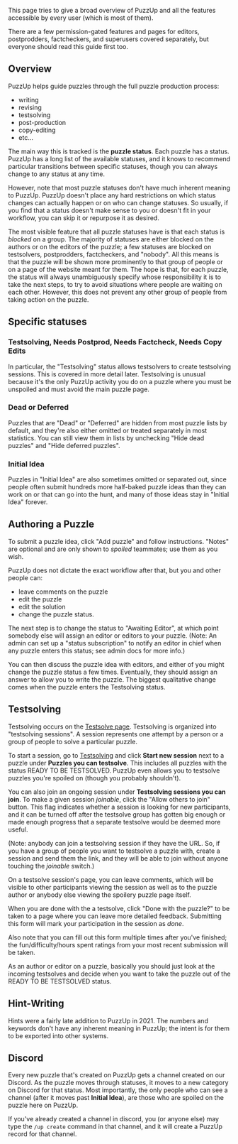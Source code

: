 This page tries to give a broad overview of PuzzUp and all the features accessible by every user (which is most of them).

There are a few permission-gated features and pages for editors, postprodders, factcheckers, and superusers covered separately, but everyone should read this guide first too.

## Overview

PuzzUp helps guide puzzles through the full puzzle production process:

* writing
* revising
* testsolving
* post-production
* copy-editing
* etc…

The main way this is tracked is the **puzzle status**. Each puzzle has a status. PuzzUp has a long list of the available statuses, and it knows to recommend particular transitions between specific statuses, though you can always change to any status at any time.

However, note that most puzzle statuses don't have much inherent meaning to PuzzUp. PuzzUp doesn't place any hard restrictions on which status changes can actually happen or on who can change statuses. So usually, if you find that a status doesn't make sense to you or doesn't fit in your workflow, you can skip it or repurpose it as desired.

The most visible feature that all puzzle statuses have is that each status is *blocked* on a group. The majority of statuses are either blocked on the authors or on the editors of the puzzle; a few statuses are blocked on testsolvers, postprodders, factcheckers, and "nobody". All this means is that the puzzle will be shown more prominently to that group of people or on a page of the website meant for them. The hope is that, for each puzzle, the status will always unambiguously specify whose responsibility it is to take the next steps, to try to avoid situations where people are waiting on each other. However, this does not prevent any other group of people from taking action on the puzzle.

## Specific statuses

### Testsolving, Needs Postprod, Needs Factcheck, Needs Copy Edits

In particular, the "Testsolving" status allows testsolvers to create testsolving sessions. This is covered in more detail later. Testsolving is unusual because it's the only PuzzUp activity you do on a puzzle where you must be unspoiled and must avoid the main puzzle page.

### Dead or Deferred

Puzzles that are "Dead" or "Deferred" are hidden from most puzzle lists by default, and they're also either omitted or treated separately in most statistics. You can still view them in lists by unchecking "Hide dead puzzles" and "Hide deferred puzzles".

### Initial Idea

Puzzles in "Initial Idea" are also sometimes omitted or separated out, since people often submit hundreds more half-baked puzzle ideas than they can work on or that can go into the hunt, and many of those ideas stay in "Initial Idea" forever.

## Authoring a Puzzle

To submit a puzzle idea, click "Add puzzle" and follow instructions. "Notes" are optional and are only shown to *spoiled* teammates; use them as you wish.

PuzzUp does not dictate the exact workflow after that, but you and other people can:

* leave comments on the puzzle
* edit the puzzle
* edit the solution
* change the puzzle status.

The next step is to change the status to "Awaiting Editor", at which point somebody else will assign an editor or editors to your puzzle. (Note: An admin can set up a "status subscription" to notify an editor in chief when any puzzle enters this status; see admin docs for more info.)

You can then discuss the puzzle idea with editors, and either of you might change the puzzle status a few times. Eventually, they should assign an answer to allow you to write the puzzle. The biggest qualitative change comes when the puzzle enters the Testsolving status.

## Testsolving

Testsolving occurs on the [Testsolve page](/testsolve). Testsolving is organized into "testsolving sessions". A session represents one attempt by a person or a group of people to solve a particular puzzle.

To start a session, go to [Testsolving](/testsolve) and click **Start new session** next to a puzzle under **Puzzles you can testsolve**. This includes all puzzles with the status READY TO BE TESTSOLVED. PuzzUp even allows you to testsolve puzzles you're spoiled on (though you probably shouldn't).

You can also join an ongoing session under **Testsolving sessions you can join**. To make a given session *joinable*, click the "Allow others to join" button. This flag indicates whether a session is looking for new participants, and it can be turned off after the testsolve group has gotten big enough or made enough progress that a separate testsolve would be deemed more useful.

(Note: anybody can join a testsolving session if they have the URL. So, if you have a group of people you want to testsolve a puzzle with, create a session and send them the link, and they will be able to join without anyone touching the *joinable* switch.)

On a testsolve session's page, you can leave comments, which will be visible to other participants viewing the session as well as to the puzzle author or anybody else viewing the spoilery puzzle page itself.

When you are done with the a testsolve, click "Done with the puzzle?" to be taken to a page where you can leave more detailed feedback. Submitting this form will mark your participation in the session as *done*.

Also note that you can fill out this form multiple times after you've finished; the fun/difficulty/hours spent ratings from your most recent submission will be taken.

As an author or editor on a puzzle, basically you should just look at the incoming testsolves and decide when you want to take the puzzle out of the READY TO BE TESTSOLVED status.

## Hint-Writing

Hints were a fairly late addition to PuzzUp in 2021. The numbers and keywords don't have any inherent meaning in PuzzUp; the intent is for them to be exported into other systems.

## Discord

Every new puzzle that's created on PuzzUp gets a channel created on our Discord. As the puzzle moves through statuses, it moves to a new category on Discord for that status. Most importantly, the only people who can see a channel (after it moves past **Initial Idea**), are those who are spoiled on the puzzle here on PuzzUp.

If you've already created a channel in discord, you (or anyone else) may type the `/up create` command in that channel, and it will create a PuzzUp record for that channel.
